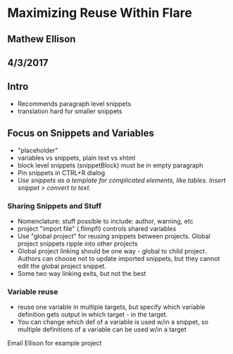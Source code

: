 # Maximizing Reuse Within Flare
## Mathew Ellison
## 4/3/2017

## Intro
- Recommends paragraph level snippets
- translation hard for smaller snippets

## Focus on Snippets and Variables
* "placeholder"
* variables vs snippets, plain text vs xhtml
* block level snippets (snippetBlock) must be in empty paragraph
* Pin snippets in CTRL+R dialog
* *Use snippets as a template for complicated elements, like tables. Insert snippet > convert to text.*

### Sharing Snippets and Stuff
* Nomenclature: stuff possible to include: author, warning, etc
* project "import file" (.flimpfl) controls shared variables
* Use "global project" for reusing snippets between projects. Global project snippets ripple into other projects
* Global project linking should be one way - global to child project. Authors can choose not to update imported snippets,
but they cannot edit the global project snippet.
* Some two way linking exits, but not the best

### Variable reuse
* reuse one variable in multiple targets, but specify which variable definition gets output in which target - in the target.
* You can change which def of a variable is used w/in a snippet, so multiple definitions of a variable can be used w/in
a target

Email Ellison for example project
